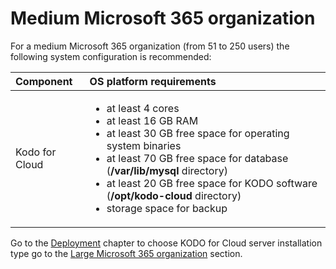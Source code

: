 # Medium Microsoft 365 organization

For a medium Microsoft 365 organization \(from 51 to 250 users\) the following system configuration is recommended:

<table>
  <thead>
    <tr>
      <th style="text-align:left">Component</th>
      <th style="text-align:left">OS platform requirements</th>
    </tr>
  </thead>
  <tbody>
    <tr>
      <td style="text-align:left">Kodo for Cloud</td>
      <td style="text-align:left">
        <ul>
          <li>at least 4 cores</li>
          <li>at least 16 GB RAM</li>
          <li>at least 30 GB free space for operating system binaries</li>
          <li>at least 70 GB free space for database (<b>/var/lib/mysql</b> directory)</li>
          <li>at least 20 GB free space for KODO software (<b>/opt/kodo-cloud</b> directory)</li>
          <li>storage space for backup</li>
        </ul>
      </td>
    </tr>
  </tbody>
</table>

Go to the [Deployment](https://storware.gitbook.io/kodo-for-cloud-office365/deployment) chapter to choose KODO for Cloud server installation type go to the [Large Microsoft 365 organization](https://storware.gitbook.io/kodo-for-cloud-office365/overview/sizing-guide/large-microsoft-365-organization) section.

